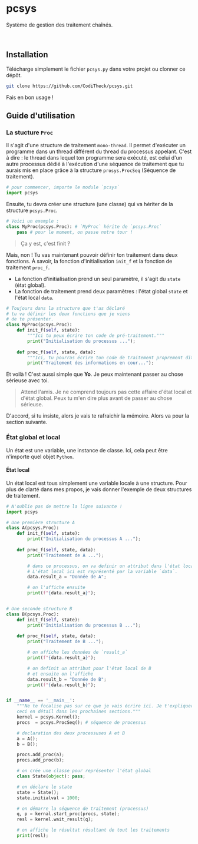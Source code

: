 # pcsys
Système de gestion des traitement chaînés.

<br/>

## Installation
Télécharge simplement le fichier `pcsys.py` dans votre projet ou clonner ce dépôt.

```sh
git clone https://github.com/CodiTheck/pcsys.git
```

Fais en bon usage !

## Guide d'utilisation

### La stucture `Proc`
<p>

Il s'agit d'une structure de traitement `mono-thread`. Il permet d'exécuter un programme dans un thread différent du thread du processus appelant. C'est à dire : le thread dans
lequel ton programme sera exécuté, est celui d'un autre processus dédié à l'exécution
d'une séquence de traitement que tu aurais mis en place grâce à la structure 
`prosys.ProcSeq` (Séquence de traitement).

```python
# pour commencer, importe le module `pcsys`
import pcsys
```

Ensuite, tu devra créer une structure (une classe) qui va hériter de la structure 
`pcsys.Proc`.

```python
# Voici un exemple :
class MyProc(pcsys.Proc): # `MyProc` hérite de `pcsys.Proc`
    pass # pour le moment, on passe notre tour !

```
</p>

> Ça y est, c'est finit ?

<p>

Mais, non ! Tu vas maintenant pouvoir définir ton traitement dans deux fonctions. À savoir, la fonction d'initialisation `init_f` et la fonction de traitement `proc_f`.
- La fonction d'initialisation prend un seul paramètre, il s'agit du `state` 
(état global).
- La fonction de traitement prend deux paramètres : l'état global `state` et 
l'état local `data`.

```python
# Toujours dans la structure que t'as déclaré
# tu va définir les deux fonctions que je viens 
# de te présenter.
class MyProc(pcsys.Proc):
    def init_f(self, state):
        """Ici tu peux écrire ton code de pré-traitement."""
        print("Initialisation du processus ...");
    
    def proc_f(self, state, data):
        """Ici, tu pourras écrire ton code de traitement proprement dite."""
        print("Traitement des informations en cour...");

```

Et voilà ! C'est aussi simple que **Yo**. Je peux maintenant passer au chose sérieuse
avec toi.

</p>

> Attend l'amis. Je ne comprend toujours pas cette affaire d'état local et d'état global.
> Peux tu m'en dire plus avant de passer au chose sérieuse.

D'accord, si tu insiste, alors je vais te rafraichir la mémoire. Alors va pour la
section suivante.

### État global et local

Un état est une variable, une instance de classe. Ici, cela peut être n'importe quel
objet `Python`. 

#### État local
<p>
Un état local est tous simplement une variable locale à une structure. Pour plus de clarté dans mes propos, je vais donner l'exemple de deux structures de traitement.

```python
# N'oublie pas de mettre la ligne suivante !
import pcsys

# Une première structure A
class A(pcsys.Proc):
    def init_f(self, state):
        print("Initialisation du processus A ...");
    
    def proc_f(self, state, data):
        print("Traitement de A ...");

        # dans ce processus, on va definir un attribut dans l'état local
        # L'état local ici est représenté par la variable `data`.
        data.result_a = "Donnée de A";

        # on l'affiche ensuite
        print(f"{data.result_a}");


# Une seconde structure B
class B(pcsys.Proc):
    def init_f(self, state):
        print("Initialisation du processus B ...");
    
    def proc_f(self, state, data):
        print("Traitement de B ...");

        # on affiche les données de `result_a`
        print(f"{data.result_a}");

        # on definit un attribut pour l'état local de B
        # et ensuite on l'affiche
        data.result_b = "Donnée de B";
        print(f"{data.result_b}");


if __name__ == '__main__':
    """Ne te focalise pas sur ce que je vais écrire ici. Je t'expliquerai tous
    ceci en détail dans les prochaines sections."""
    kernel = pcsys.Kernel();
    procs  = pcsys.ProcSeq(); # séquence de processus

    # declaration des deux processuses A et B
    a = A();
    b = B();

    procs.add_proc(a);
    procs.add_proc(b);

    # on crée une classe pour représenter l'état global
    class State(object): pass;

    # on déclare le state
    state = State();
    state.initialval = 1000;

    # on démarre la séquence de traitement (processus)
    q, p = kernal.start_proc(procs, state);
    resl = kernel.wait_result(q);

    # on affiche le résultat résultant de tout les traitements
    print(resl);

```

</p>

<br/>
<br/>
